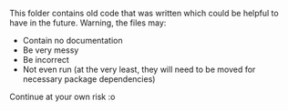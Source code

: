 This folder contains old code that was written which could be helpful to have in the future.
Warning, the files may:

- Contain no documentation
- Be very messy
- Be incorrect
- Not even run (at the very least, they will need to be moved for necessary package dependencies)

Continue at your own risk :o
